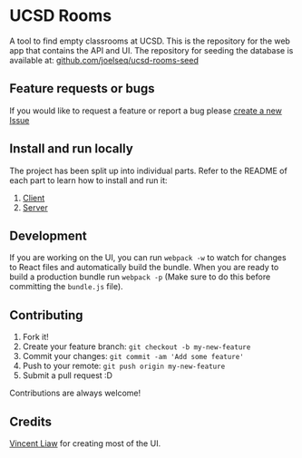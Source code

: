 # UCSD Rooms

A tool to find empty classrooms at UCSD. This is the repository for the web app that contains the API and UI.
The repository for seeding the database is available at: [github.com/joelseq/ucsd-rooms-seed](https://github.com/joelseq/ucsd-rooms-seed)

## Feature requests or bugs

If you would like to request a feature or report a bug please [create a new Issue](https://github.com/joelseq/ucsd-rooms/issues/new) 

## Install and run locally

The project has been split up into individual parts. Refer to the README of each part to learn how to install and run it:

1. [Client](https://github.com/joelseq/ucsd-rooms/blob/master/client/README.md)
2. [Server](https://github.com/joelseq/ucsd-rooms/blob/master/server/README.md)

## Development

If you are working on the UI, you can run `webpack -w` to watch for changes to React files and automatically build the bundle. When you are ready to build a production bundle run `webpack -p` (Make sure to do this before committing the `bundle.js` file).

## Contributing

1. Fork it!
2. Create your feature branch: `git checkout -b my-new-feature`
3. Commit your changes: `git commit -am 'Add some feature'`
4. Push to your remote: `git push origin my-new-feature`
5. Submit a pull request :D

Contributions are always welcome!

## Credits

[Vincent Liaw](https://github.com/liawesomesaucer) for creating most of the UI.
